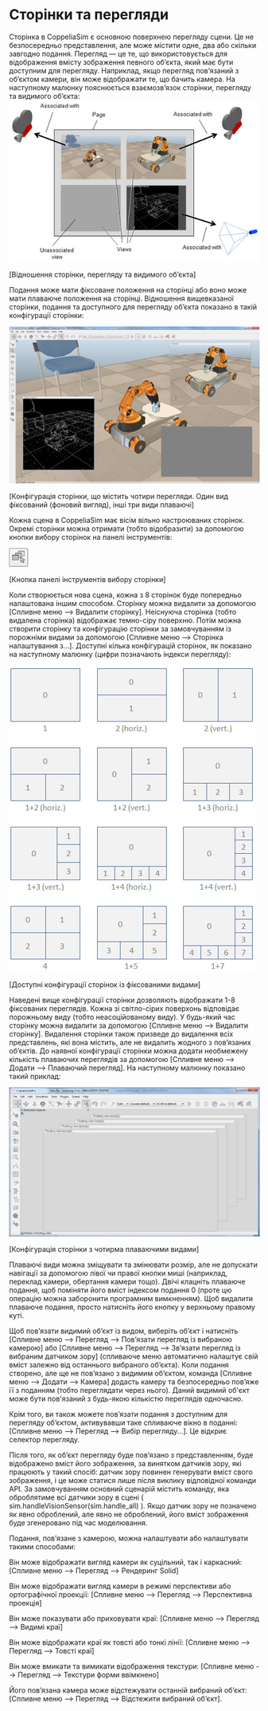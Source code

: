 # Сторінки та перегляди #
Сторінка в CoppeliaSim є основною поверхнею перегляду сцени. Це не безпосередньо представлення, але може містити одне, два або скільки завгодно подання. Перегляд — це те, що використовується для відображення вмісту зображення певного об’єкта, який має бути доступним для перегляду. Наприклад, якщо перегляд пов’язаний з об’єктом камери, він може відображати те, що бачить камера. На наступному малюнку пояснюється взаємозв’язок сторінки, перегляду та видимого об’єкта:
![pagesAndViews1](pagesAndViews1.jpg)

[Відношення сторінки, перегляду та видимого об’єкта]

Подання може мати фіксоване положення на сторінці або воно може мати плаваюче положення на сторінці. Відношення вищевказаної сторінки, подання та доступного для перегляду об’єкта показано в такій конфігурації сторінки:

![pagesAndViews2](pagesAndViews2.jpg)

[Конфігурація сторінки, що містить чотири перегляди. Один вид фіксований (фоновий вигляд), інші три види плаваючі]

Кожна сцена в CoppeliaSim має вісім вільно настроюваних сторінок. Окремі сторінки можна отримати (тобто відобразити) за допомогою кнопки вибору сторінок на панелі інструментів:

![pages](pages.jpg)

[Кнопка панелі інструментів вибору сторінки]

Коли створюється нова сцена, кожна з 8 сторінок буде попередньо налаштована іншим способом. Сторінку можна видалити за допомогою [Спливне меню --> Видалити сторінку]. Неіснуюча сторінка (тобто видалена сторінка) відображає темно-сіру поверхню. Потім можна створити сторінку та конфігурацію сторінки за замовчуванням із порожніми видами за допомогою [Спливне меню --> Сторінка налаштування з...]. Доступні кілька конфігурацій сторінок, як показано на наступному малюнку (цифри позначають індекси перегляду):

![pageConfigs](pageConfigs.jpg)

[Доступні конфігурації сторінок із фіксованими видами]

Наведені вище конфігурації сторінки дозволяють відображати 1-8 фіксованих переглядів. Кожна зі світло-сірих поверхонь відповідає порожньому виду (тобто неасоційованому виду). У будь-який час сторінку можна видалити за допомогою [Спливне меню --> Видалити сторінку]. Видалення сторінки також призведе до видалення всіх представлень, які вона містить, але не видалить жодного з пов’язаних об’єктів. До наявної конфігурації сторінки можна додати необмежену кількість плаваючих переглядів за допомогою [Спливне меню --> Додати --> Плаваючий перегляд]. На наступному малюнку показано такий приклад:

![pagesAndViews3](pagesAndViews3.jpg)

[Конфігурація сторінки з чотирма плаваючими видами]

Плаваючі види можна зміщувати та змінювати розмір, але не допускати навігації за допомогою лівої чи правої кнопки миші (наприклад, переклад камери, обертання камери тощо). Двічі клацніть плаваюче подання, щоб поміняти його вміст індексом подання 0 (проте цю операцію можна заборонити програмним вимкненням). Щоб видалити плаваюче подання, просто натисніть його кнопку у верхньому правому куті.

Щоб пов’язати видимий об’єкт із видом, виберіть об’єкт і натисніть [Спливне меню --> Перегляд --> Пов’язати перегляд із вибраною камерою] або [Спливне меню --> Перегляд --> Зв’язати перегляд із вибраним датчиком зору] (спливаюче меню автоматично налаштує свій вміст залежно від останнього вибраного об’єкта). Коли подання створено, але ще не пов’язано з видимим об’єктом, команда [Спливне меню --> Додати --> Камера] додасть камеру та безпосередньо пов’яже її з поданням (тобто переглядати через нього). Даний видимий об'єкт може бути пов'язаний з будь-якою кількістю переглядів одночасно.

Крім того, ви також можете пов’язати подання з доступним для перегляду об’єктом, активувавши таке спливаюче вікно в поданні: [Спливне меню --> Перегляд --> Вибір перегляду...]. Це відкриє селектор перегляду.

Після того, як об’єкт перегляду буде пов’язано з представленням, буде відображено вміст його зображення, за винятком датчиків зору, які працюють у такий спосіб: датчик зору повинен генерувати вміст свого зображення, і це може статися лише після виклику відповідної команди API. За замовчуванням основний сценарій містить команду, яка оброблятиме всі датчики зору в сцені ( sim.handleVisionSensor(sim.handle_all) ). Якщо датчик зору не позначено як явно оброблений, але явно не оброблений, його вміст зображення буде згенеровано під час моделювання.

Подання, пов’язане з камерою, можна налаштувати або налаштувати такими способами:

Він може відображати вигляд камери як суцільний, так і каркасний: [Спливне меню --> Перегляд --> Рендеринг Solid]

Він може відображати вигляд камери в режимі перспективи або ортографічної проекції: [Спливне меню --> Перегляд --> Перспективна проекція]

Він може показувати або приховувати краї: [Спливне меню --> Перегляд --> Видимі краї]

Він може відображати краї як товсті або тонкі лінії: [Спливне меню --> Перегляд --> Товсті краї]

Він може вмикати та вимикати відображення текстури: [Спливне меню --> Перегляд --> Текстури форми ввімкнено]

Його пов’язана камера може відстежувати останній вибраний об’єкт: [Спливне меню --> Перегляд --> Відстежити вибраний об’єкт].
